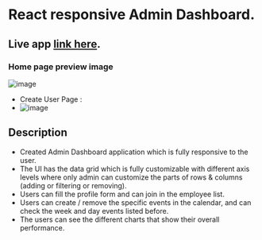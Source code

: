 # React responsive Admin Dashboard.

## Live app [link here](https://mythu-admin-dashboard.netlify.app/).

### Home page preview image
![image](https://user-images.githubusercontent.com/113460532/210592321-b3fca639-22a9-421d-934b-5cc685ea0d8e.png)

 - Create User Page :
 - ![image](https://user-images.githubusercontent.com/113460532/210595499-bb523de6-9b7b-4b81-b363-bfe76b3fa5cc.png)

## Description
 - Created Admin Dashboard application which is fully responsive to the user.
 - The UI has the data grid which is fully customizable with different axis levels where only admin can customize the parts of rows & columns (adding or      filtering or removing).
 - Users can fill the profile form and can join in the employee list.
 - Users can create / remove the specific events in the calendar, and can check the week and day events listed before.
 - The users can see the different charts that show their overall performance.

